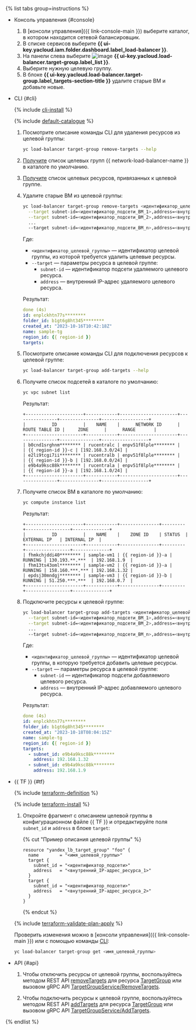 {% list tabs group=instructions %}

- Консоль управления {#console}

  1. В [консоли управления]({{ link-console-main }}) выберите каталог, в котором находится сетевой балансировщик.
  1. В списке сервисов выберите **{{ ui-key.yacloud.iam.folder.dashboard.label_load-balancer }}**.
  1. На панели слева выберите ![image](../../_assets/trgroups.svg) **{{ ui-key.yacloud.load-balancer.target-group.label_list }}**.
  1. Выберите нужную целевую группу.
  1. В блоке **{{ ui-key.yacloud.load-balancer.target-group.label_targets-section-title }}** удалите старые ВМ и добавьте новые.

- CLI {#cli}

  {% include [cli-install](../cli-install.md) %}

  {% include [default-catalogue](../default-catalogue.md) %}

  1. Посмотрите описание команды CLI для удаления ресурсов из целевой группы:

      ```bash
      yc load-balancer target-group remove-targets --help
      ```

  1. [Получите](../../network-load-balancer/operations/target-group-list.md#list) список целевых групп {{ network-load-balancer-name }} в каталоге по умолчанию.

  1. [Получите](../../network-load-balancer/operations/target-group-list.md#get) список целевых ресурсов, привязанных к целевой группе.

  1. Удалите старые ВМ из целевой группы:

      ```bash
      yc load-balancer target-group remove-targets <идентификатор_целевой_группы> \
        --target subnet-id=<идентификатор_подсети_ВМ_1>,address=<внутренний_IP-адрес_ВМ_1> \
        --target subnet-id=<идентификатор_подсети_ВМ_2>,address=<внутренний_IP-адрес_ВМ_2>
        ...
        --target subnet-id=<идентификатор_подсети_ВМ_n>,address=<внутренний_IP-адрес_ВМ_n>
      ```

      Где:
      * `<идентификатор_целевой_группы>` — идентификатор целевой группы, из которой требуется удалить целевые ресурсы.
      * `--target` — параметры ресурса в целевой группе:
          * `subnet-id` — идентификатор подсети удаляемого целевого ресурса.
          * `address` — внутренний IP-адрес удаляемого целевого ресурса.

      Результат:

      ```yaml
      done (4s)
      id: enplckhtn77s********
      folder_id: b1gt6g8ht345********
      created_at: "2023-10-16T10:42:18Z"
      name: sample-tg
      region_id: {{ region-id }}
      targets:
      ```

  1. Посмотрите описание команды CLI для подключения ресурсов к целевой группе:

      ```bash
      yc load-balancer target-group add-targets --help    
      ```

  1. Получите список подсетей в каталоге по умолчанию:

      ```bash
      yc vpc subnet list
      ```

      Результат:

      ```
      +----------------------+------------+----------------------+----------------+---------------+------------------+
      |          ID          |    NAME    |      NETWORK ID      | ROUTE TABLE ID |     ZONE      |      RANGE       |
      +----------------------+------------+----------------------+----------------+---------------+------------------+
      | b0cnd1srghnm******** | rucentralc | enpv51f8lple******** |                | {{ region-id }}-c | [192.168.3.0/24] |
      | e2li9tcgi7ii******** | rucentralb | enpv51f8lple******** |                | {{ region-id }}-b | [192.168.0.0/24] |
      | e9b4a9ksc88k******** | rucentrala | enpv51f8lple******** |                | {{ region-id }}-a | [192.168.1.0/24] |
      +----------------------+------------+----------------------+----------------+---------------+------------------+
      ```

  1. Получите список ВМ в каталоге по умолчанию:

      ```bash
      yc compute instance list
      ```

      Результат:

      ```
      +----------------------+------------+---------------+---------+-----------------+--------------+
      |          ID          |    NAME    |    ZONE ID    | STATUS  |   EXTERNAL IP   | INTERNAL IP  |
      +----------------------+------------+---------------+---------+-----------------+--------------+
      | fhmkchjddi40******** | sample-vm1 | {{ region-id }}-a | RUNNING | 130.193.**.***  | 192.168.1.9  |
      | fhm13ts43oml******** | sample-vm2 | {{ region-id }}-a | RUNNING | 158.160.***.*** | 192.168.1.32 |
      | epdsj30mndgj******** | sample-vm3 | {{ region-id }}-b | RUNNING | 51.250.***.***  | 192.168.0.7  |
      +----------------------+------------+---------------+---------+-----------------+--------------+
      ```

  1. Подключите ресурсы к целевой группе:

      ```bash
      yc load-balancer target-group add-targets <идентификатор_целевой_группы> \
        --target subnet-id=<идентификатор_подсети_ВМ_1>,address=<внутренний_IP-адрес_ВМ_1> \
        --target subnet-id=<идентификатор_подсети_ВМ_2>,address=<внутренний_IP-адрес_ВМ_2>
        ...
        --target subnet-id=<идентификатор_подсети_ВМ_n>,address=<внутренний_IP-адрес_ВМ_n>
      ```

      Где:
      * `<идентификатор_целевой_группы>` — идентификатор целевой группы, в которую требуется добавить целевые ресурсы.
      * `--target` — параметры ресурса в целевой группе:
          * `subnet-id` — идентификатор подсети добавляемого целевого ресурса.
          * `address` — внутренний IP-адрес добавляемого целевого ресурса.

      Результат:

      ```yaml
      done (4s)
      id: enplckhtn77s********
      folder_id: b1gt6g8ht345********
      created_at: "2023-10-18T08:04:15Z"
      name: sample-tg
      region_id: {{ region-id }}
      targets:
        - subnet_id: e9b4a9ksc88k********
          address: 192.168.1.32
        - subnet_id: e9b4a9ksc88k********
          address: 192.168.1.9
      ```

- {{ TF }} {#tf}

  {% include [terraform-definition](../../_tutorials/terraform-definition.md) %}

  {% include [terraform-install](../../_includes/terraform-install.md) %}

  1. Откройте фрагмент с описанием целевой группы в конфигурационном файле {{ TF }} и отредактируйте поля `subnet_id` и `address` в блоке `target`:

      {% cut "Пример описания целевой группы" %}

      ```hcl
      resource "yandex_lb_target_group" "foo" {
        name        = "<имя_целевой_группы>"
        target {
          subnet_id = "<идентификатор_подсети>"
          address   = "<внутренний_IP-адрес_ресурса_1>"
        }
        target {
          subnet_id = "<идентификатор_подсети>"
          address   = "<внутренний_IP-адрес_ресурса_2>"
        }
      }
      ```

      {% endcut %}

  {% include [terraform-validate-plan-apply](../../_tutorials/terraform-validate-plan-apply.md) %}

  Проверить изменения можно в [консоли управления]({{ link-console-main }}) или с помощью команды [CLI](../../cli/quickstart.md):

  ```bash
  yc load-balancer target-group get <имя_целевой_группы>
  ```

- API {#api}

  1. Чтобы отключить ресурсы от целевой группы, воспользуйтесь методом REST API [removeTargets](../../network-load-balancer/api-ref/TargetGroup/removeTargets.md) для ресурса [TargetGroup](../../network-load-balancer/api-ref/TargetGroup/index.md) или вызовом gRPC API [TargetGroupService/RemoveTargets](../../network-load-balancer/api-ref/grpc/target_group_service.md#RemoveTargets).

  1. Чтобы подключить ресурсы к целевой группе, воспользуйтесь методом REST API [addTargets](../../network-load-balancer/api-ref/TargetGroup/addTargets.md) для ресурса [TargetGroup](../../network-load-balancer/api-ref/TargetGroup/index.md) или вызовом gRPC API [TargetGroupService/AddTargets](../../network-load-balancer/api-ref/grpc/target_group_service.md#AddTargets).

{% endlist %}
